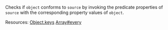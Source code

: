 Checks if <code>object</code> conforms to <code>source</code> by invoking the predicate properties of <code>source</code> with the corresponding property values of <code>object</code>.

Resources: [Object.keys](https://developer.mozilla.org/docs/Web/JavaScript/Reference/Global_Objects/Object/keys) [Array#every](https://developer.mozilla.org/docs/Web/JavaScript/Reference/Global_Objects/Array/every)
